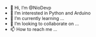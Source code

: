 - 👋 Hi, I’m @NioDevp
- 👀 I’m interested in Python and Arduino
- 🌱 I’m currently learning ...
- 💞️ I’m looking to collaborate on ...
- 📫 How to reach me ...

<!---
NioDevp/NioDevp is a ✨ special ✨ repository because its `README.md` (this file) appears on your GitHub profile.
You can click the Preview link to take a look at your changes.
--->
